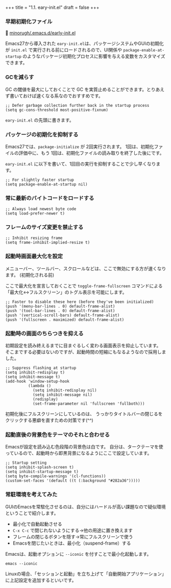 +++
title = "1.1. eary-init.el"
draft = false
+++
### 早期初期化ファイル
🔗 [minorugh/.emacs.d/early-init.el](https://github.com/minorugh/.emacs.d/blob/main/early-init.el)

Emacs27から導入された `eary-init.el`は、パッケージシステムやGUIの初期化が `init.el` で実行される前にロードされるので、UI関係や `package-enable-at-startup` のようなパッケージ初期化プロセスに影響を与える変数をカスタマイズできます。

### GCを減らす
GC の閾値を最大にしておくことで GC を実質止めることができます。とりあえず書いておけば速くなる系なのでおすすめです。

```elisp
;; Defer garbage collection further back in the startup process
(setq gc-cons-threshold most-positive-fixnum)
```
`eary-init.el` の先頭に書きます。

### パッケージの初期化を抑制する 
Emacs27では、`package-initialize` が 2回実行されます。
1回は、初期化ファイルの評価中に、もう 1回は、初期化ファイルの読み取りを終了した後にです。

`eary-init.el` に以下を書いて、1回目の実行を抑制することで少し早くなります。

```elisp
;; For slightly faster startup
(setq package-enable-at-startup nil)
```

### 常に最新のバイトコードをロードする

```elisp
;; Always load newest byte code
(setq load-prefer-newer t)

```

### フレームのサイズ変更を禁止する

```elisp
;; Inhibit resizing frame
(setq frame-inhibit-implied-resize t)
```

### 起動時画面最大化を設定
メニューバー、ツールバー、スクロールなどは、ここで無効にする方が速くなります。 (初期化される前)

ここで最大化を宣言しておくことで `toggle-frame-fullscreen` コマンドによる「最大化<->フルスクリーン」のトグル表示を可能にします。
```elisp
;; Faster to disable these here (before they've been initialized)
(push '(menu-bar-lines . 0) default-frame-alist)
(push '(tool-bar-lines . 0) default-frame-alist)
(push '(vertical-scroll-bars) default-frame-alist)
(push '(fullscreen . maximized) default-frame-alist)
```

### 起動時の画面のちらつきを抑える
初期設定を読み終えるまでに目まぐるしく変わる画面表示を抑止しています。
そこまでする必要はないのですが、起動時間の短縮にもなるようなので採用しました。

```elisp
;; Suppress flashing at startup
(setq inhibit-redisplay t)
(setq inhibit-message t)
(add-hook 'window-setup-hook
		  (lambda ()
			(setq inhibit-redisplay nil)
			(setq inhibit-message nil)
			(redisplay)
			(set-frame-parameter nil 'fullscreen 'fullboth)))
```
初期化後にフルスクリーンにしているのは、
うっかりタイトルバーの閉じるをクリックする悪癖を直すための対策です(^^)

### 起動直後の背景色をテーマのそれと合わせる
Emacsが設定を読み込む色段階の背景色は白です。
自分は、タークテーマを使っているので、起動時から即黒背景になるようにここで設定しています。

```elisp
;; Startup setting
(setq inhibit-splash-screen t)
(setq inhibit-startup-message t)
(setq byte-compile-warnings '(cl-functions))
(custom-set-faces '(default ((t (:background "#282a36")))))
```

### 常駐環境を考えてみた 
GUIのEmacsを常駐化させるのは、自分にはハードルが高い課題なので疑似環境ということで紹介します。

* 最小化で自動起動させる
* `C-x C-c` で閉じれないようにする→他の用途に置き換えます
* フレームの閉じるボタンを隠す→常にフルスクリーンで使う
* Emacsを閉じたいときは、最小化（suspend-frame）する

Emacsは、起動オプションに `--iconic` を付すことで最小化起動します。
```sell
emacs --iconic
```
Linuxの場合、「セッションと起動」を立ち上げて「自動開始アプリケーション」に上記設定を追加するといいです。
